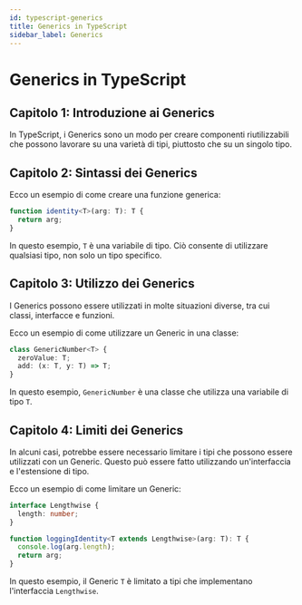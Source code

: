 ```yaml
---
id: typescript-generics
title: Generics in TypeScript
sidebar_label: Generics
---
```


# Generics in TypeScript

## Capitolo 1: Introduzione ai Generics

In TypeScript, i Generics sono un modo per creare componenti riutilizzabili che possono lavorare su una varietà di tipi, piuttosto che su un singolo tipo.

## Capitolo 2: Sintassi dei Generics

Ecco un esempio di come creare una funzione generica:

```typescript
function identity<T>(arg: T): T {
  return arg;
}
```

In questo esempio, `T` è una variabile di tipo. Ciò consente di utilizzare qualsiasi tipo, non solo un tipo specifico.

## Capitolo 3: Utilizzo dei Generics

I Generics possono essere utilizzati in molte situazioni diverse, tra cui classi, interfacce e funzioni.

Ecco un esempio di come utilizzare un Generic in una classe:

```typescript
class GenericNumber<T> {
  zeroValue: T;
  add: (x: T, y: T) => T;
}
```

In questo esempio, `GenericNumber` è una classe che utilizza una variabile di tipo `T`.

## Capitolo 4: Limiti dei Generics

In alcuni casi, potrebbe essere necessario limitare i tipi che possono essere utilizzati con un Generic. Questo può essere fatto utilizzando un'interfaccia e l'estensione di tipo.

Ecco un esempio di come limitare un Generic:

```typescript
interface Lengthwise {
  length: number;
}

function loggingIdentity<T extends Lengthwise>(arg: T): T {
  console.log(arg.length);
  return arg;
}
```

In questo esempio, il Generic `T` è limitato a tipi che implementano l'interfaccia `Lengthwise`.
